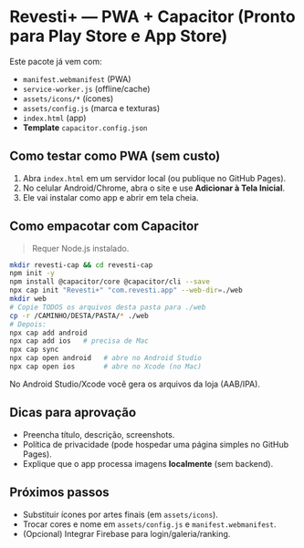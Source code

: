 
# Revesti+ — PWA + Capacitor (Pronto para Play Store e App Store)

Este pacote já vem com:
- `manifest.webmanifest` (PWA)
- `service-worker.js` (offline/cache)
- `assets/icons/*` (ícones)
- `assets/config.js` (marca e texturas)
- `index.html` (app)
- **Template** `capacitor.config.json`

## Como testar como PWA (sem custo)
1. Abra `index.html` em um servidor local (ou publique no GitHub Pages).
2. No celular Android/Chrome, abra o site e use **Adicionar à Tela Inicial**.
3. Ele vai instalar como app e abrir em tela cheia.

## Como empacotar com Capacitor
> Requer Node.js instalado.

```bash
mkdir revesti-cap && cd revesti-cap
npm init -y
npm install @capacitor/core @capacitor/cli --save
npx cap init "Revesti+" "com.revesti.app" --web-dir=./web
mkdir web
# Copie TODOS os arquivos desta pasta para ./web
cp -r /CAMINHO/DESTA/PASTA/* ./web
# Depois:
npx cap add android
npx cap add ios   # precisa de Mac
npx cap sync
npx cap open android   # abre no Android Studio
npx cap open ios       # abre no Xcode (no Mac)
```

No Android Studio/Xcode você gera os arquivos da loja (AAB/IPA).

## Dicas para aprovação
- Preencha título, descrição, screenshots.
- Política de privacidade (pode hospedar uma página simples no GitHub Pages).
- Explique que o app processa imagens **localmente** (sem backend).

## Próximos passos
- Substituir ícones por artes finais (em `assets/icons`).
- Trocar cores e nome em `assets/config.js` e `manifest.webmanifest`.
- (Opcional) Integrar Firebase para login/galeria/ranking.
